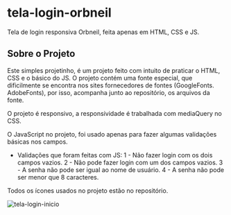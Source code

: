 # tela-login-orbneil
Tela de login responsiva Orbneil, feita apenas em HTML, CSS e JS.

## Sobre o Projeto

Este simples projetinho, é um projeto feito com intuito de praticar o HTML, CSS e o básico do JS. 
O projeto contém uma fonte especial, que dificilmente se encontra nos sites fornecedores de fontes (GoogleFonts. AdobeFonts), por isso, acompanha junto ao repositório, os arquivos da fonte.

O projeto é responsivo, a responsividade é trabalhada com mediaQuery no CSS.

O JavaScript no projeto, foi usado apenas para fazer algumas validações básicas nos campos.
  - Validações que foram feitas com JS: 
          1 - Não fazer login com os dois campos vazios.
          2 - Não pode fazer login com um dos campos vazios.
          3 - A senha não pode ser igual ao nome de usuário.
          4 - A senha não pode ser menor que 8 caracteres.
          
Todos os ícones usados no projeto estão no repositório.

![tela-login-inicio](https://user-images.githubusercontent.com/73610225/229943002-0c99143c-0d89-41a4-9a62-5773c0e94ae8.png)


